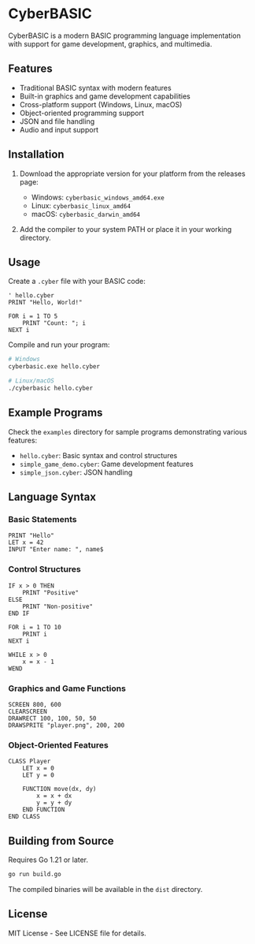 # CyberBASIC

CyberBASIC is a modern BASIC programming language implementation with support for game development, graphics, and multimedia.

## Features

- Traditional BASIC syntax with modern features
- Built-in graphics and game development capabilities
- Cross-platform support (Windows, Linux, macOS)
- Object-oriented programming support
- JSON and file handling
- Audio and input support

## Installation

1. Download the appropriate version for your platform from the releases page:
   - Windows: `cyberbasic_windows_amd64.exe`
   - Linux: `cyberbasic_linux_amd64`
   - macOS: `cyberbasic_darwin_amd64`

2. Add the compiler to your system PATH or place it in your working directory.

## Usage

Create a `.cyber` file with your BASIC code:

```basic
' hello.cyber
PRINT "Hello, World!"

FOR i = 1 TO 5
    PRINT "Count: "; i
NEXT i
```

Compile and run your program:

```bash
# Windows
cyberbasic.exe hello.cyber

# Linux/macOS
./cyberbasic hello.cyber
```

## Example Programs

Check the `examples` directory for sample programs demonstrating various features:

- `hello.cyber`: Basic syntax and control structures
- `simple_game_demo.cyber`: Game development features
- `simple_json.cyber`: JSON handling

## Language Syntax

### Basic Statements
```basic
PRINT "Hello"
LET x = 42
INPUT "Enter name: ", name$
```

### Control Structures
```basic
IF x > 0 THEN
    PRINT "Positive"
ELSE
    PRINT "Non-positive"
END IF

FOR i = 1 TO 10
    PRINT i
NEXT i

WHILE x > 0
    x = x - 1
WEND
```

### Graphics and Game Functions
```basic
SCREEN 800, 600
CLEARSCREEN
DRAWRECT 100, 100, 50, 50
DRAWSPRITE "player.png", 200, 200
```

### Object-Oriented Features
```basic
CLASS Player
    LET x = 0
    LET y = 0
    
    FUNCTION move(dx, dy)
        x = x + dx
        y = y + dy
    END FUNCTION
END CLASS
```

## Building from Source

Requires Go 1.21 or later.

```bash
go run build.go
```

The compiled binaries will be available in the `dist` directory.

## License

MIT License - See LICENSE file for details. 